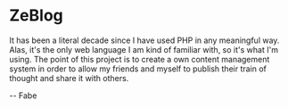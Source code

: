 # ZeBlog

It has been a literal decade since I have used PHP in any meaningful way.  Alas, it's the only web language I am kind of familiar with, so it's what I'm using.  The point of this project is to create a own content management system in order to allow my friends and myself to publish their train of thought and share it with others.  

-- Fabe
